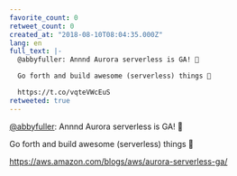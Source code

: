 ```yaml
---
favorite_count: 0
retweet_count: 0
created_at: "2018-08-10T08:04:35.000Z"
lang: en
full_text: |-
  @abbyfuller: Annnd Aurora serverless is GA! 🎉

  Go forth and build awesome (serverless) things 🚀

  https://t.co/vqteVWcEuS
retweeted: true
---
```


[@abbyfuller](https://twitter.com/abbyfuller): Annnd Aurora serverless is GA! 🎉

Go forth and build awesome (serverless) things 🚀

<https://aws.amazon.com/blogs/aws/aurora-serverless-ga/>
